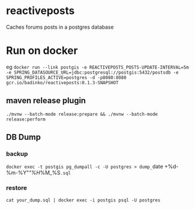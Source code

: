 # reactiveposts

Caches forums posts in a postgres database

# Run on docker 

eg `docker run --link postgis -e REACTIVEPOSTS_POSTS-UPDATE-INTERVAL=5m -e SPRING_DATASOURCE_URL=jdbc:postgresql://postgis:5432/postsdb -e SPRING_PROFILES_ACTIVE=postgres -d -p8080:8080 gcr.io/badinko/reactiveposts:0.1.3-SNAPSHOT`

## maven release plugin
`./mvnw --batch-mode release:prepare && ./mvnw --batch-mode release:perform`

## DB Dump

### backup
`docker exec -t postgis pg_dumpall -c -U postgres > dump_`date +%d-%m-%Y"_"%H_%M_%S`.sql`

### restore
`cat your_dump.sql | docker exec -i postgis psql -U postgres`

